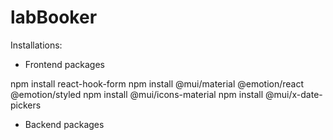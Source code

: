 # labBooker

Installations: 

- Frontend packages

npm install react-hook-form
npm install @mui/material @emotion/react @emotion/styled
npm install @mui/icons-material
npm install @mui/x-date-pickers


- Backend packages 